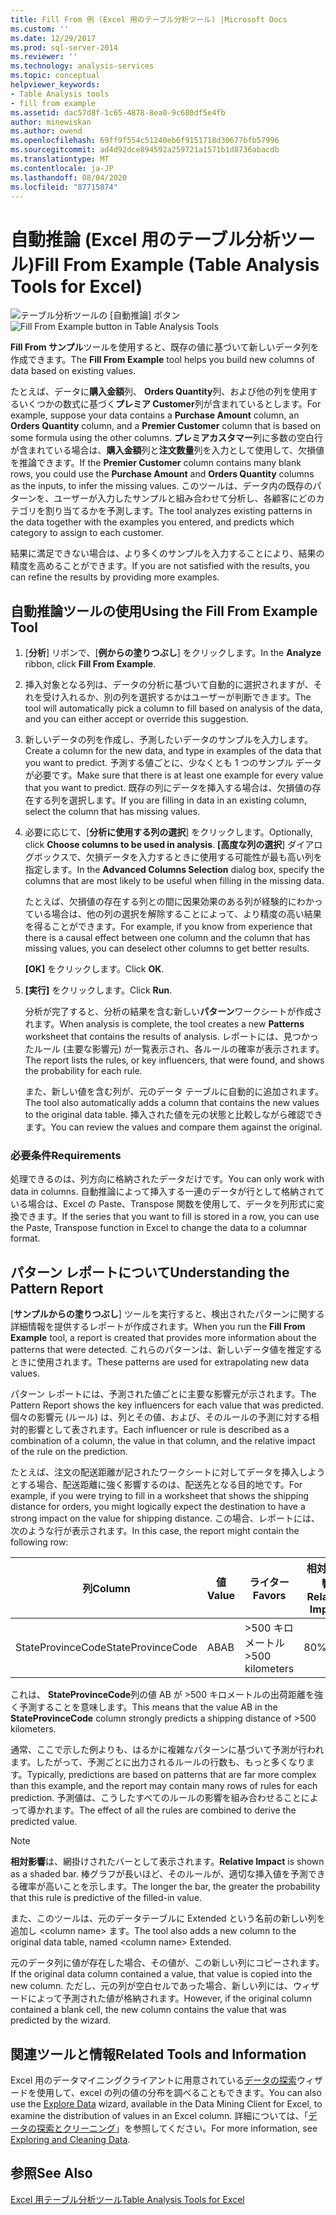 ```yaml
---
title: Fill From 例 (Excel 用のテーブル分析ツール) |Microsoft Docs
ms.custom: ''
ms.date: 12/29/2017
ms.prod: sql-server-2014
ms.reviewer: ''
ms.technology: analysis-services
ms.topic: conceptual
helpviewer_keywords:
- Table Analysis tools
- fill from example
ms.assetid: dac57d8f-1c65-4878-8ea0-9c680df5e4fb
author: minewiskan
ms.author: owend
ms.openlocfilehash: 69ff9f554c51240eb6f9151718d30677bfb57996
ms.sourcegitcommit: ad4d92dce894592a259721a1571b1d8736abacdb
ms.translationtype: MT
ms.contentlocale: ja-JP
ms.lasthandoff: 08/04/2020
ms.locfileid: "87715874"
---
```

# <a name="fill-from-example-table-analysis-tools-for-excel"></a><span data-ttu-id="55264-102">自動推論 (Excel 用のテーブル分析ツール)</span><span class="sxs-lookup"><span data-stu-id="55264-102">Fill From Example (Table Analysis Tools for Excel)</span></span>
  <span data-ttu-id="55264-103">![テーブル分析ツールの [自動推論] ボタン](media/tat-fillex.gif "テーブル分析ツールの [自動推論] ボタン")</span><span class="sxs-lookup"><span data-stu-id="55264-103">![Fill From Example button in Table Analysis Tools](media/tat-fillex.gif "Fill From Example button in Table Analysis Tools")</span></span>  
  
 <span data-ttu-id="55264-104">**Fill From サンプル**ツールを使用すると、既存の値に基づいて新しいデータ列を作成できます。</span><span class="sxs-lookup"><span data-stu-id="55264-104">The **Fill From Example** tool helps you build new columns of data based on existing values.</span></span>  
  
 <span data-ttu-id="55264-105">たとえば、データに**購入金額**列、 **Orders Quantity**列、および他の列を使用するいくつかの数式に基づく**プレミア Customer**列が含まれているとします。</span><span class="sxs-lookup"><span data-stu-id="55264-105">For example, suppose your data contains a **Purchase Amount** column, an **Orders Quantity** column, and a **Premier Customer** column that is based on some formula using the other columns.</span></span> <span data-ttu-id="55264-106">**プレミアカスタマー**列に多数の空白行が含まれている場合は、**購入金額**列と**注文数量**列を入力として使用して、欠損値を推論できます。</span><span class="sxs-lookup"><span data-stu-id="55264-106">If the  **Premier Customer** column contains many blank rows, you could use the **Purchase Amount** and **Orders Quantity** columns as the inputs, to infer the missing values.</span></span> <span data-ttu-id="55264-107">このツールは、データ内の既存のパターンを、ユーザーが入力したサンプルと組み合わせて分析し、各顧客にどのカテゴリを割り当てるかを予測します。</span><span class="sxs-lookup"><span data-stu-id="55264-107">The tool analyzes existing patterns in the data together with the examples you entered, and predicts which category to assign to each customer.</span></span>  
  
 <span data-ttu-id="55264-108">結果に満足できない場合は、より多くのサンプルを入力することにより、結果の精度を高めることができます。</span><span class="sxs-lookup"><span data-stu-id="55264-108">If you are not satisfied with the results, you can refine the results by providing more examples.</span></span>  
  
## <a name="using-the-fill-from-example-tool"></a><span data-ttu-id="55264-109">自動推論ツールの使用</span><span class="sxs-lookup"><span data-stu-id="55264-109">Using the Fill From Example Tool</span></span>  
  
1.  <span data-ttu-id="55264-110">[**分析**] リボンで、[**例からの塗りつぶし**] をクリックします。</span><span class="sxs-lookup"><span data-stu-id="55264-110">In the **Analyze** ribbon, click **Fill From Example**.</span></span>  
  
2.  <span data-ttu-id="55264-111">挿入対象となる列は、データの分析に基づいて自動的に選択されますが、それを受け入れるか、別の列を選択するかはユーザーが判断できます。</span><span class="sxs-lookup"><span data-stu-id="55264-111">The tool will automatically pick a column to fill based on analysis of the data, and you can either accept or override this suggestion.</span></span>  
  
3.  <span data-ttu-id="55264-112">新しいデータの列を作成し、予測したいデータのサンプルを入力します。</span><span class="sxs-lookup"><span data-stu-id="55264-112">Create a column for the new data, and type in examples of the data that you want to predict.</span></span> <span data-ttu-id="55264-113">予測する値ごとに、少なくとも 1 つのサンプル データが必要です。</span><span class="sxs-lookup"><span data-stu-id="55264-113">Make sure that there is at least one example for every value that you want to predict.</span></span> <span data-ttu-id="55264-114">既存の列にデータを挿入する場合は、欠損値の存在する列を選択します。</span><span class="sxs-lookup"><span data-stu-id="55264-114">If you are filling in data in an existing column, select the column that has missing values.</span></span>  
  
4.  <span data-ttu-id="55264-115">必要に応じて、[**分析に使用する列の選択**] をクリックします。</span><span class="sxs-lookup"><span data-stu-id="55264-115">Optionally, click **Choose columns to be used in analysis**.</span></span> <span data-ttu-id="55264-116">**[高度な列の選択**] ダイアログボックスで、欠損データを入力するときに使用する可能性が最も高い列を指定します。</span><span class="sxs-lookup"><span data-stu-id="55264-116">In the **Advanced Columns Selection** dialog box, specify the columns that are most likely to be useful when filling in the missing data.</span></span>  
  
     <span data-ttu-id="55264-117">たとえば、欠損値の存在する列との間に因果効果のある列が経験的にわかっている場合は、他の列の選択を解除することによって、より精度の高い結果を得ることができます。</span><span class="sxs-lookup"><span data-stu-id="55264-117">For example, if you know from experience that there is a causal effect between one column and the column that has missing values, you can deselect other columns to get better results.</span></span>  
  
     <span data-ttu-id="55264-118">**[OK]** をクリックします。</span><span class="sxs-lookup"><span data-stu-id="55264-118">Click **OK**.</span></span>  
  
5.  <span data-ttu-id="55264-119">**[実行]** をクリックします。</span><span class="sxs-lookup"><span data-stu-id="55264-119">Click **Run**.</span></span>  
  
     <span data-ttu-id="55264-120">分析が完了すると、分析の結果を含む新しい**パターン**ワークシートが作成されます。</span><span class="sxs-lookup"><span data-stu-id="55264-120">When analysis is complete, the tool creates a new **Patterns** worksheet that contains the results of analysis.</span></span> <span data-ttu-id="55264-121">レポートには、見つかったルール (主要な影響元) が一覧表示され、各ルールの確率が表示されます。</span><span class="sxs-lookup"><span data-stu-id="55264-121">The report lists the rules, or key influencers, that were found, and shows the probability for each rule.</span></span>  
  
     <span data-ttu-id="55264-122">また、新しい値を含む列が、元のデータ テーブルに自動的に追加されます。</span><span class="sxs-lookup"><span data-stu-id="55264-122">The tool also automatically adds a column that contains the new values to the original data table.</span></span> <span data-ttu-id="55264-123">挿入された値を元の状態と比較しながら確認できます。</span><span class="sxs-lookup"><span data-stu-id="55264-123">You can review the values and compare them against the original.</span></span>  
  
### <a name="requirements"></a><span data-ttu-id="55264-124">必要条件</span><span class="sxs-lookup"><span data-stu-id="55264-124">Requirements</span></span>  
 <span data-ttu-id="55264-125">処理できるのは、列方向に格納されたデータだけです。</span><span class="sxs-lookup"><span data-stu-id="55264-125">You can only work with data in columns.</span></span> <span data-ttu-id="55264-126">自動推論によって挿入する一連のデータが行として格納されている場合は、Excel の Paste、Transpose 関数を使用して、データを列形式に変換できます。</span><span class="sxs-lookup"><span data-stu-id="55264-126">If the series that you want to fill is stored in a row, you can use the Paste, Transpose function in Excel to change the data to a columnar format.</span></span>  
  
## <a name="understanding-the-pattern-report"></a><span data-ttu-id="55264-127">パターン レポートについて</span><span class="sxs-lookup"><span data-stu-id="55264-127">Understanding the Pattern Report</span></span>  
 <span data-ttu-id="55264-128">[**サンプルからの塗りつぶし**] ツールを実行すると、検出されたパターンに関する詳細情報を提供するレポートが作成されます。</span><span class="sxs-lookup"><span data-stu-id="55264-128">When you run the **Fill From Example** tool, a report is created that provides more information about the patterns that were detected.</span></span> <span data-ttu-id="55264-129">これらのパターンは、新しいデータ値を推定するときに使用されます。</span><span class="sxs-lookup"><span data-stu-id="55264-129">These patterns are used for extrapolating new data values.</span></span>  
  
 <span data-ttu-id="55264-130">パターン レポートには、予測された値ごとに主要な影響元が示されます。</span><span class="sxs-lookup"><span data-stu-id="55264-130">The Pattern Report shows the key influencers for each value that was predicted.</span></span> <span data-ttu-id="55264-131">個々の影響元 (ルール) は、列とその値、および、そのルールの予測に対する相対的影響として表されます。</span><span class="sxs-lookup"><span data-stu-id="55264-131">Each influencer or rule is described as a combination of a column, the value in that column, and the relative impact of the rule on the prediction.</span></span>  
  
 <span data-ttu-id="55264-132">たとえば、注文の配送距離が記されたワークシートに対してデータを挿入しようとする場合、配送距離に強く影響するのは、配送先となる目的地です。</span><span class="sxs-lookup"><span data-stu-id="55264-132">For example, if you were trying to fill in a worksheet that shows the shipping distance for orders, you might logically expect the destination to have a strong impact on the value for shipping distance.</span></span> <span data-ttu-id="55264-133">この場合、レポートには、次のような行が表示されます。</span><span class="sxs-lookup"><span data-stu-id="55264-133">In this case, the report might contain the following row:</span></span>  
  
|<span data-ttu-id="55264-134">列</span><span class="sxs-lookup"><span data-stu-id="55264-134">Column</span></span>|<span data-ttu-id="55264-135">値</span><span class="sxs-lookup"><span data-stu-id="55264-135">Value</span></span>|<span data-ttu-id="55264-136">ライター</span><span class="sxs-lookup"><span data-stu-id="55264-136">Favors</span></span>|<span data-ttu-id="55264-137">相対的影響</span><span class="sxs-lookup"><span data-stu-id="55264-137">Relative Impact</span></span>|  
|------------|-----------|------------|---------------------|  
|<span data-ttu-id="55264-138">StateProvinceCode</span><span class="sxs-lookup"><span data-stu-id="55264-138">StateProvinceCode</span></span>|<span data-ttu-id="55264-139">AB</span><span class="sxs-lookup"><span data-stu-id="55264-139">AB</span></span>|<span data-ttu-id="55264-140">>500 キロメートル</span><span class="sxs-lookup"><span data-stu-id="55264-140">>500 kilometers</span></span>|<span data-ttu-id="55264-141">80%</span><span class="sxs-lookup"><span data-stu-id="55264-141">80%</span></span>|  
  
 <span data-ttu-id="55264-142">これは、 **StateProvinceCode**列の値 AB が >500 キロメートルの出荷距離を強く予測することを意味します。</span><span class="sxs-lookup"><span data-stu-id="55264-142">This means that the value AB in the **StateProvinceCode** column strongly predicts a shipping distance of >500 kilometers.</span></span>  
  
 <span data-ttu-id="55264-143">通常、ここで示した例よりも、はるかに複雑なパターンに基づいて予測が行われます。したがって、予測ごとに出力されるルールの行数も、もっと多くなります。</span><span class="sxs-lookup"><span data-stu-id="55264-143">Typically, predictions are based on patterns that are far more complex than this example, and the report may contain many rows of rules for each prediction.</span></span> <span data-ttu-id="55264-144">予測値は、こうしたすべてのルールの影響を組み合わせることによって導かれます。</span><span class="sxs-lookup"><span data-stu-id="55264-144">The effect of all the rules are combined to derive the predicted value.</span></span>  
  
> [!NOTE]  
>  <span data-ttu-id="55264-145">**相対影響**は、網掛けされたバーとして表示されます。</span><span class="sxs-lookup"><span data-stu-id="55264-145">**Relative Impact** is shown as a shaded bar.</span></span> <span data-ttu-id="55264-146">棒グラフが長いほど、そのルールが、適切な挿入値を予測できる確率が高いことを示します。</span><span class="sxs-lookup"><span data-stu-id="55264-146">The longer the bar, the greater the probability that this rule is predictive of the filled-in value.</span></span>  
  
 <span data-ttu-id="55264-147">また、このツールは、元のデータテーブルに Extended という名前の新しい列を追加し \<column name> ます。</span><span class="sxs-lookup"><span data-stu-id="55264-147">The tool also adds a new column to the original data table, named \<column name> Extended.</span></span>  
  
 <span data-ttu-id="55264-148">元のデータ列に値が存在した場合、その値が、この新しい列にコピーされます。</span><span class="sxs-lookup"><span data-stu-id="55264-148">If the original data column contained a value, that value is copied into the new column.</span></span> <span data-ttu-id="55264-149">ただし、元の列が空白セルであった場合、新しい列には、ウィザードによって予測された値が格納されます。</span><span class="sxs-lookup"><span data-stu-id="55264-149">However, if the original column contained a blank cell, the new column contains the value that was predicted by the wizard.</span></span>  
  
## <a name="related-tools-and-information"></a><span data-ttu-id="55264-150">関連ツールと情報</span><span class="sxs-lookup"><span data-stu-id="55264-150">Related Tools and Information</span></span>  
 <span data-ttu-id="55264-151">Excel 用のデータマイニングクライアントに用意されている[データの探索](explore-data-sql-server-data-mining-add-ins.md)ウィザードを使用して、excel の列の値の分布を調べることもできます。</span><span class="sxs-lookup"><span data-stu-id="55264-151">You can also use the [Explore Data](explore-data-sql-server-data-mining-add-ins.md) wizard, available in the Data Mining Client for Excel, to examine the distribution of values in an Excel column.</span></span> <span data-ttu-id="55264-152">詳細については、「[データの探索とクリーニング](exploring-and-cleaning-data.md)」を参照してください。</span><span class="sxs-lookup"><span data-stu-id="55264-152">For more information, see [Exploring and Cleaning Data](exploring-and-cleaning-data.md).</span></span>  
  
## <a name="see-also"></a><span data-ttu-id="55264-153">参照</span><span class="sxs-lookup"><span data-stu-id="55264-153">See Also</span></span>  
 [<span data-ttu-id="55264-154">Excel 用テーブル分析ツール</span><span class="sxs-lookup"><span data-stu-id="55264-154">Table Analysis Tools for Excel</span></span>](table-analysis-tools-for-excel.md)  
  
  
